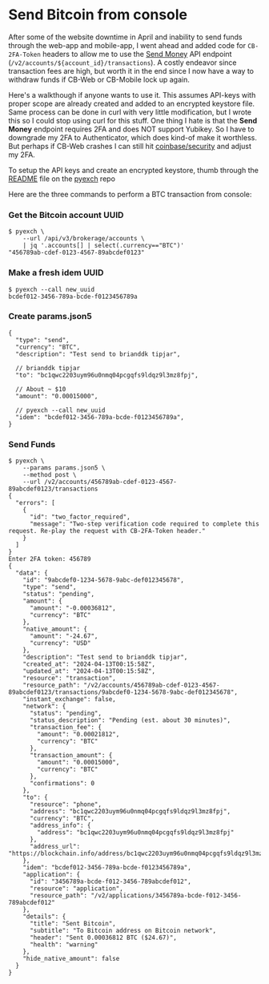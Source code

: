 # Send Bitcoin from console

After some of the website downtime in April and inability to send funds through the web-app and mobile-app, I went ahead and added code for `CB-2FA-Token` headers to allow me to use the [Send Money][a] API endpoint (`/v2/accounts/${account_id}/transactions`).  A costly endeavor since transaction fees are high, but worth it in the end since I now have a way to withdraw funds if CB-Web or CB-Mobile lock up again.

Here's a walkthough if anyone wants to use it.  This assumes API-keys with proper scope are already created and added to an encrypted keystore file.  Same process can be done in curl with very little modification, but I wrote this so I could stop using curl for this stuff.  One thing I hate is that the **Send Money** endpoint requires 2FA and does NOT support Yubikey.  So I have to downgrade my 2FA to Authenticator, which does kind-of make it worthless.  But perhaps if CB-Web crashes I can still hit [coinbase/security][b] and adjust my 2FA.

To setup the API keys and create an encrypted keystore, thumb through the [README][c] file on the [pyexch][d] repo

[a]: https://docs.cloud.coinbase.com/sign-in-with-coinbase/docs/api-transactions#send-money
[b]: https://accounts.coinbase.com/security
[c]: https://github.com/brianddk/pyexch?tab=readme-ov-file#pyexch
[d]: https://github.com/brianddk/pyexch

Here are the three commands to perform a BTC transaction from console:

### Get the Bitcoin account UUID

    $ pyexch \
        --url /api/v3/brokerage/accounts \
        | jq '.accounts[] | select(.currency=="BTC")'
    "456789ab-cdef-0123-4567-89abcdef0123"

### Make a fresh idem UUID

    $ pyexch --call new_uuid
    bcdef012-3456-789a-bcde-f0123456789a

### Create params.json5

    {
      "type": "send",
      "currency": "BTC",
      "description": "Test send to brianddk tipjar",

      // brianddk tipjar
      "to": "bc1qwc2203uym96u0nmq04pcgqfs9ldqz9l3mz8fpj",

      // About ~ $10
      "amount": "0.00015000",

      // pyexch --call new_uuid
      "idem": "bcdef012-3456-789a-bcde-f0123456789a",
    }

### Send Funds

    $ pyexch \
        --params params.json5 \
        --method post \
        --url /v2/accounts/456789ab-cdef-0123-4567-89abcdef0123/transactions
    {
      "errors": [
        {
          "id": "two_factor_required",
          "message": "Two-step verification code required to complete this request. Re-play the request with CB-2FA-Token header."
        }
      ]
    }
    Enter 2FA token: 456789
    {
      "data": {
        "id": "9abcdef0-1234-5678-9abc-def012345678",
        "type": "send",
        "status": "pending",
        "amount": {
          "amount": "-0.00036812",
          "currency": "BTC"
        },
        "native_amount": {
          "amount": "-24.67",
          "currency": "USD"
        },
        "description": "Test send to brianddk tipjar",
        "created_at": "2024-04-13T00:15:58Z",
        "updated_at": "2024-04-13T00:15:58Z",
        "resource": "transaction",
        "resource_path": "/v2/accounts/456789ab-cdef-0123-4567-89abcdef0123/transactions/9abcdef0-1234-5678-9abc-def012345678",
        "instant_exchange": false,
        "network": {
          "status": "pending",
          "status_description": "Pending (est. about 30 minutes)",
          "transaction_fee": {
            "amount": "0.00021812",
            "currency": "BTC"
          },
          "transaction_amount": {
            "amount": "0.00015000",
            "currency": "BTC"
          },
          "confirmations": 0
        },
        "to": {
          "resource": "phone",
          "address": "bc1qwc2203uym96u0nmq04pcgqfs9ldqz9l3mz8fpj",
          "currency": "BTC",
          "address_info": {
            "address": "bc1qwc2203uym96u0nmq04pcgqfs9ldqz9l3mz8fpj"
          },
          "address_url": "https://blockchain.info/address/bc1qwc2203uym96u0nmq04pcgqfs9ldqz9l3mz8fpj"
        },
        "idem": "bcdef012-3456-789a-bcde-f0123456789a",
        "application": {
          "id": "3456789a-bcde-f012-3456-789abcdef012",
          "resource": "application",
          "resource_path": "/v2/applications/3456789a-bcde-f012-3456-789abcdef012"
        },
        "details": {
          "title": "Sent Bitcoin",
          "subtitle": "To Bitcoin address on Bitcoin network",
          "header": "Sent 0.00036812 BTC ($24.67)",
          "health": "warning"
        },
        "hide_native_amount": false
      }
    }

